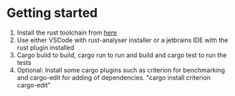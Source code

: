 # Getting started
1. Install the rust toolchain from [here](https://rustup.rs)
1. Use either VSCode with rust-analyser installer or a jetbrains IDE with the rust plugin installed
 1. Cargo build to build, cargo run to run and build and cargo test to run the tests
 1. Optional: Install some cargo plugins such as criterion for benchmarking and cargo-edit for adding of dependencies. "cargo install criterion cargo-edit"